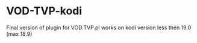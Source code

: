 # VOD-TVP-kodi
Final version of plugin for VOD.TVP.pl
works on kodi version less then 19.0 (max 18.9)
